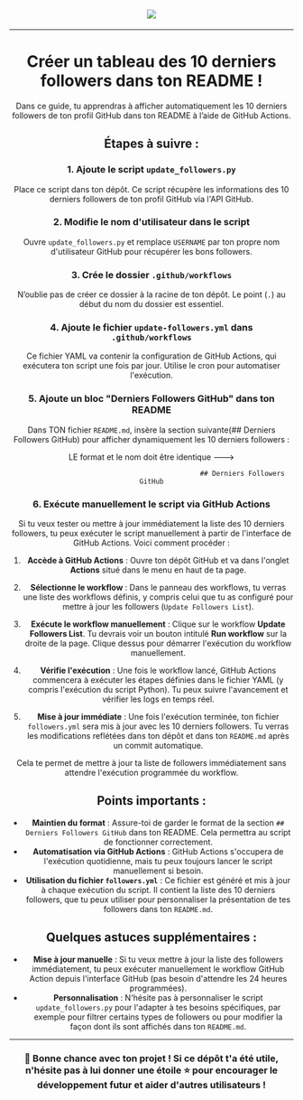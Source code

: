 <h1 align="center">
  <a href="https://git.io/typing-svg">
    <img src="https://readme-typing-svg.herokuapp.com/?lines=Print+!+My+....+Friends!&center=true&size=25">
  </a>
</h1>
<div align="center">

---

# Créer un tableau des 10 derniers followers dans ton README !

Dans ce guide, tu apprendras à afficher automatiquement les 10 derniers followers de ton profil GitHub dans ton README à l’aide de GitHub Actions.

## Étapes à suivre :

### 1. Ajoute le script `update_followers.py`
Place ce script dans ton dépôt. Ce script récupère les informations des 10 derniers followers de ton profil GitHub via l'API GitHub.

### 2. Modifie le nom d'utilisateur dans le script
Ouvre `update_followers.py` et remplace `USERNAME` par ton propre nom d'utilisateur GitHub pour récupérer les bons followers.

### 3. Crée le dossier `.github/workflows`
N’oublie pas de créer ce dossier à la racine de ton dépôt. Le point (`.`) au début du nom du dossier est essentiel.

### 4. Ajoute le fichier `update-followers.yml` dans `.github/workflows`
Ce fichier YAML va contenir la configuration de GitHub Actions, qui exécutera ton script une fois par jour. Utilise le cron pour automatiser l'exécution.

### 5. Ajoute un bloc "Derniers Followers GitHub" dans ton README

Dans TON fichier `README.md`, insère la section suivante(## Derniers Followers GitHub) pour afficher dynamiquement les 10 derniers followers :

LE format et le nom doit être identique --->

                                                 ## Derniers Followers GitHub

### 6. Exécute manuellement le script via GitHub Actions

Si tu veux tester ou mettre à jour immédiatement la liste des 10 derniers followers, tu peux exécuter le script manuellement à partir de l'interface de GitHub Actions. Voici comment procéder :

1. **Accède à GitHub Actions** :
   Ouvre ton dépôt GitHub et va dans l'onglet **Actions** situé dans le menu en haut de ta page.

2. **Sélectionne le workflow** :
   Dans le panneau des workflows, tu verras une liste des workflows définis, y compris celui que tu as configuré pour mettre à jour les followers (`Update Followers List`).

3. **Exécute le workflow manuellement** :
   Clique sur le workflow **Update Followers List**. Tu devrais voir un bouton intitulé **Run workflow** sur la droite de la page. Clique dessus pour démarrer l'exécution du workflow manuellement.

4. **Vérifie l'exécution** :
   Une fois le workflow lancé, GitHub Actions commencera à exécuter les étapes définies dans le fichier YAML (y compris l'exécution du script Python). Tu peux suivre l'avancement et vérifier les logs en temps réel.

5. **Mise à jour immédiate** :
   Une fois l'exécution terminée, ton fichier `followers.yml` sera mis à jour avec les 10 derniers followers. Tu verras les modifications reflétées dans ton dépôt et dans ton `README.md` après un commit automatique.

Cela te permet de mettre à jour ta liste de followers immédiatement sans attendre l'exécution programmée du workflow.

## Points importants :

- **Maintien du format** : Assure-toi de garder le format de la section `## Derniers Followers GitHub` dans ton README. Cela permettra au script de fonctionner correctement.
- **Automatisation via GitHub Actions** : GitHub Actions s'occupera de l'exécution quotidienne, mais tu peux toujours lancer le script manuellement si besoin.
- **Utilisation du fichier `followers.yml`** : Ce fichier est généré et mis à jour à chaque exécution du script. Il contient la liste des 10 derniers followers, que tu peux utiliser pour personnaliser la présentation de tes followers dans ton `README.md`.

## Quelques astuces supplémentaires :

- **Mise à jour manuelle** : Si tu veux mettre à jour la liste des followers immédiatement, tu peux exécuter manuellement le workflow GitHub Action depuis l'interface GitHub (pas besoin d'attendre les 24 heures programmées).
- **Personnalisation** : N'hésite pas à personnaliser le script `update_followers.py` pour l'adapter à tes besoins spécifiques, par exemple pour filtrer certains types de followers ou pour modifier la façon dont ils sont affichés dans ton `README.md`.

---

### 🚀 Bonne chance avec ton projet ! Si ce dépôt t'a été utile, n'hésite pas à lui donner une étoile ⭐ pour encourager le développement futur et aider d'autres utilisateurs !


